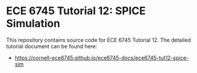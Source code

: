 
ECE 6745 Tutorial 12: SPICE Simulation
==========================================================================

This repository contains source code for ECE 6745 Tutorial 12. The
detailed tutorial document can be found here:

 - https://cornell-ece6745.github.io/ece6745-docs/ece6745-tut12-spice-sim


